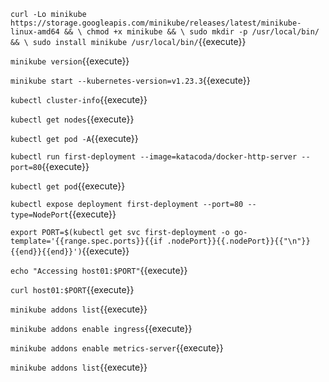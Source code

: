 
`curl -Lo minikube https://storage.googleapis.com/minikube/releases/latest/minikube-linux-amd64 && \
chmod +x minikube && \
sudo mkdir -p /usr/local/bin/  && \
sudo install minikube /usr/local/bin/`{{execute}} 

`minikube version`{{execute}}    

`minikube start --kubernetes-version=v1.23.3`{{execute}}      

`kubectl cluster-info`{{execute}}       

`kubectl get nodes`{{execute}}     

`kubectl get pod -A`{{execute}}     

`kubectl run first-deployment --image=katacoda/docker-http-server --port=80`{{execute}}       

`kubectl get pod`{{execute}}        

`kubectl expose deployment first-deployment --port=80 --type=NodePort`{{execute}}    

`export PORT=$(kubectl get svc first-deployment -o go-template='{{range.spec.ports}}{{if .nodePort}}{{.nodePort}}{{"\n"}}{{end}}{{end}}')`{{execute}}     

`echo "Accessing host01:$PORT"`{{execute}}     

`curl host01:$PORT`{{execute}}      

`minikube addons list`{{execute}}      

`minikube addons enable ingress`{{execute}}       

`minikube addons enable metrics-server`{{execute}}    

`minikube addons list`{{execute}}    

